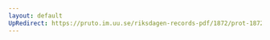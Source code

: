```yaml
---
layout: default
UpRedirect: https://pruto.im.uu.se/riksdagen-records-pdf/1872/prot-1872--fk--410/prot-1872--fk--410_018.pdf
---
```

